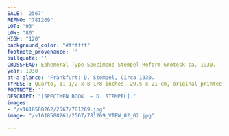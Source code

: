 ```yaml
---
SALE: '2567'
REFNO: "781269"
LOT: "93"
LOW: "80"
HIGH: "120"
background_color: "#ffffff"
footnote_provenance: ''
pullquote: ''
CROSSHEAD: Ephemeral Type Specimens Stempel Reform Grotesk ca. 1930.
year: 1930
at-a-glance: 'Frankfurt: D. Stempel, Circa 1930.'
TYPESET: Quarto, 11 1/2 x 8 1/8 inches, 29.5 x 21 cm, original printed wrappers.
FOOTNOTE: ''
DESCRIPT: "[SPECIMEN BOOK  — D. STEMPEL]."
images:
- "/v1618588262/2567/781269.jpg"
image: "/v1618588261/2567/781269_VIEW_02_02.jpg"

---
```

